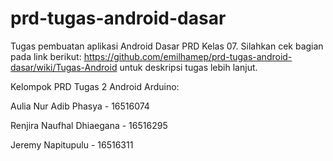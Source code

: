 # prd-tugas-android-dasar
Tugas pembuatan aplikasi Android Dasar PRD Kelas 07. Silahkan cek bagian pada link berikut: https://github.com/emilhamep/prd-tugas-android-dasar/wiki/Tugas-Android untuk deskripsi tugas lebih lanjut.

Kelompok PRD Tugas 2 Android Arduino:

Aulia Nur Adib Phasya - 16516074

Renjira Naufhal Dhiaegana - 16516295

Jeremy Napitupulu - 16516311

